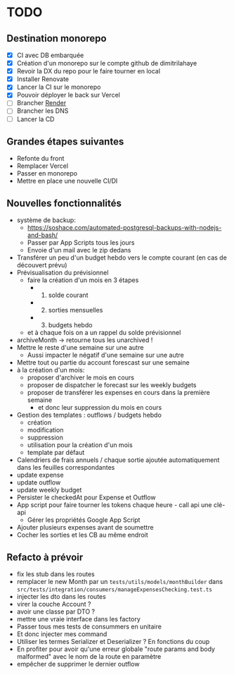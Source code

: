 # TODO

## Destination monorepo

- [x] CI avec DB embarquée
- [x] Création d'un monorepo sur le compte github de
      dimitrilahaye
- [x] Revoir la DX du repo pour le faire tourner en local
- [x] Installer Renovate
- [x] Lancer la CI sur le monorepo
- [x] Pouvoir déployer le back sur Vercel
- [ ] Brancher [Render](https://render.com/)
- [ ] Brancher les DNS
- [ ] Lancer la CD

## Grandes étapes suivantes

- Refonte du front
- Remplacer Vercel
- Passer en monorepo
- Mettre en place une nouvelle CI/DI

## Nouvelles fonctionnalités

- système de backup:
  - https://soshace.com/automated-postgresql-backups-with-nodejs-and-bash/
  - Passer par App Scripts tous les jours
  - Envoie d'un mail avec le zip dedans
- Transférer un peu d'un budget hebdo vers le compte courant (en cas de découvert prévu)
- Prévisualisation du prévisionnel
  - faire la création d'un mois en 3 étapes
    - 1. solde courant
    - 2. sorties mensuelles
    - 3. budgets hebdo
  - et à chaque fois on a un rappel du solde prévisionnel
- archiveMonth -> retourne tous les unarchived !
- Mettre le reste d'une semaine sur une autre
  - Aussi impacter le négatif d'une semaine sur une autre
- Mettre tout ou partie du account forescast sur une semaine
- à la création d'un mois:
  - proposer d'archiver le mois en cours
  - proposer de dispatcher le forecast sur les weekly budgets
  - proposer de transférer les expenses en cours dans la première semaine
    - et donc leur suppression du mois en cours
- Gestion des templates : outflows / budgets hebdo
  - création
  - modification
  - suppression
  - utilisation pour la création d'un mois
  - template par défaut
- Calendriers de frais annuels / chaque sortie ajoutée automatiquement dans les feuilles correspondantes
- update expense
- update outflow
- update weekly budget
- Persister le checkedAt pour Expense et Outflow
- App script pour faire tourner les tokens chaque heure - call api une clé-api
  - Gérer les propriétés Google App Script
- Ajouter plusieurs expenses avant de soumettre
- Cocher les sorties et les CB au même endroit

## Refacto à prévoir

- fix les stub dans les routes
- remplacer le new Month par un `tests/utils/models/monthBuilder` dans `src/tests/integration/consumers/manageExpensesChecking.test.ts`
- injecter les dto dans les routes
- virer la couche Account ?
- avoir une classe par DTO ?
- mettre une vraie interface dans les factory
- Passer tous mes tests de consummers en unitaire
- Et donc injecter mes command
- Utiliser les termes Serializer et Deserializer ? En fonctions du coup
- En profiter pour avoir qu'une erreur globale "route params and body malformed" avec le nom de la route en paramètre
- empêcher de supprimer le dernier outflow
